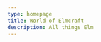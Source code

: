 ```yaml
---
type: homepage
title: World of Elmcraft
description: All things Elm
---
```


<!-- TODO: can extract the rest of this here later as components if desired, for now just hardcoded in templates -->
<HomepageContent />
